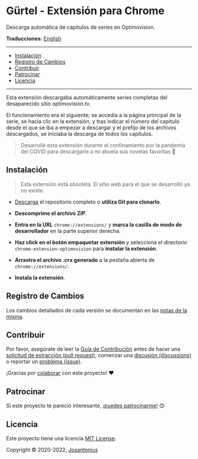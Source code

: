 # Gürtel - Extensión para Chrome

Descarga automática de capítulos de series en Optimovision.

**Traducciones**: [English](/README.md)

---

- [Instalación](#instalación)
- [Registro de Cambios](#registro-de-cambios)
- [Contribuir](#contribuir)
- [Patrocinar](#patrocinar)
- [Licencia](#licencia)

---

Esta extensión descargaba automáticamente series completas del desaparecido sitio optimovision.tv.

El funcionamiento era el siguiente; se accedía a la página principal de la serie, se hacía clic en la extensión,
y tras indicar el número del capítulo desde el que se iba a empezar a descargar y el prefijo de los archivos
descargados, se iniciaba la descarga de todos los capítulos.

  > Desarrollé esta extensión durante el confinamiento por la pandemia
  > del COVID para descargarle a mi abuela sus novelas favoritas :older_woman:

## Instalación

> Esta extensión está obsoleta. El sitio web para el que se desarrolló ya no existe.

- [Descarga](https://github.com/josantonius/chrome-extension-optimovision/archive/main.zip) el repositorio completo
o **utiliza Git para clonarlo**.

- **Descomprime el archivo ZIP**.

- **Entra en la URL** `chrome://extensions/` y **marca la casilla de modo de desarrollador** en la parte superior derecha.

- **Haz click en el botón empaquetar extensión** y selecciona el directorio `chrome-extension-optimovision` para
**instalar la extensión**.

- **Arrastra el archivo .crx generado** a la pestaña abierta de `chrome://extensions/`.

- **Instala la extensión**.

## Registro de Cambios

Los cambios detallados de cada versión se documentan en las
[notas de la misma](https://github.com/josantonius/chrome-extension-optimovision/releases).

## Contribuir

Por favor, asegúrate de leer la [Guía de Contribución](CONTRIBUTING.md) antes de hacer una
[solicitud de extracción (pull request)](CONTRIBUTING.md#solicitudes-de-extracción-pull-requests),
comenzar una [discusión (discussions)](CONTRIBUTING.md#discusiones-discussions)
o reportar un [problema (issue)](CONTRIBUTING.md#problemas-issues).

¡Gracias por [colaborar](https://github.com/josantonius/chrome-extension-optimovision/graphs/contributors) con este proyecto!
:heart:

## Patrocinar

Si este proyecto te pareció interesante,
[¡puedes patrocinarme!](https://github.com/josantonius/lang/es-ES/README.md#patrocinar) :blush:

## Licencia

Este proyecto tiene una licencia [MIT License](LICENSE).

Copyright © 2020-2022, [Josantonius](https://github.com/josantonius/lang/es-ES/README.md#contacto)
